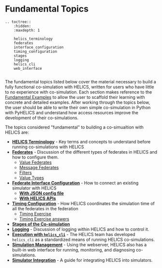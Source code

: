 # Fundamental Topics

```eval_rst
.. toctree::
    :hidden:
    :maxdepth: 1

    helics_terminology
    federates
    interface_configuration
    timing_configuration
    stages
    logging
    helics_cli
    web_interface


```

The fundamental topics listed below cover the material necessary to build a fully functional co-simulation with HELICS, written for users who have little to no experience with co-simulation. Each section makes reference to the [Fundamental Examples](../examples/fundamental_examples/fundamental_examples_index.md) to allow the user to scaffold their learning with concrete and detailed examples. After working through the topics below, the user should be able to write their own simple co-simulation in Python with PyHELICS and understand how access resources improve the development of their co-simulations.

The topics considered "fundamental" to building a co-simualtion with HELICS are:

- [**HELICS Terminology**](./helics_terminology) - Key terms and concepts to understand before running co-simulations with HELICS
- [**Federates**](./federates.md) - Discussion of the different types of federates in HELICS and how to configure them.
  - [Value Federates](./value_federates.md)
  - [Message Federates](./message_federates.md)
  - [Filters](./filters.md)
  - [Value Types](./value_types.md)
- [**Federate Interface Configuration**](./interface_configuration.md) - How to connect an existing simulator with HELICS
  - [**With JSON config file**](./interface_configuration.md#json-configuration)
  - [**With HELICS APIs**](./interface_configuration.md#api-configuration)
- [**Timing Configuration**](./timing_configuration.md) - How HELICS coordinates the simulation time of all the federates in the federation
  - [Timing Exercise](./timing_exercise.md)
  - [Timing Exercise answers](./timing_exercise_answers.md)
- [**Stages of the Co-simulation**](./stages.md)
- [**Logging**](./logging.md) - Discussion of logging within HELICS and how to control it.
- [**Execution with `helics_cli`**](./helics_cli.md) - The HELICS team has developed `helics_cli` as a standardized means of running HELICS co-simulations.
- [**Simulation Management**](./web_interface.md) - Using the webserver, HELICS also has a built-in web interface for running, monitoring, and diagnosing co-simulations.
- [**Simulator Integration**](./simulator_integration.md) - A guide for integrating HELICS into simulators.
